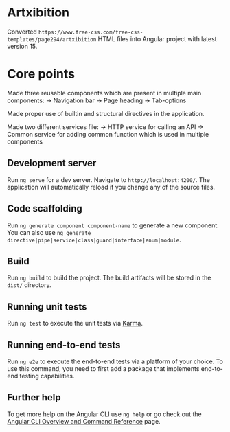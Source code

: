 # Artxibition

Converted `https://www.free-css.com/free-css-templates/page294/artxibition` HTML files into Angular project with latest version 15.

# Core points

Made three reusable components which are present in multiple main components:
    -> Navigation bar
    -> Page heading
    -> Tab-options

Made proper use of builtin and structural directives in the application.

Made two different services file:
    -> HTTP service for calling an API
    -> Common service for adding common function which is used in multiple components


## Development server

Run `ng serve` for a dev server. Navigate to `http://localhost:4200/`. The application will automatically reload if you change any of the source files.

## Code scaffolding

Run `ng generate component component-name` to generate a new component. You can also use `ng generate directive|pipe|service|class|guard|interface|enum|module`.

## Build

Run `ng build` to build the project. The build artifacts will be stored in the `dist/` directory.

## Running unit tests

Run `ng test` to execute the unit tests via [Karma](https://karma-runner.github.io).

## Running end-to-end tests

Run `ng e2e` to execute the end-to-end tests via a platform of your choice. To use this command, you need to first add a package that implements end-to-end testing capabilities.

## Further help

To get more help on the Angular CLI use `ng help` or go check out the [Angular CLI Overview and Command Reference](https://angular.io/cli) page.

